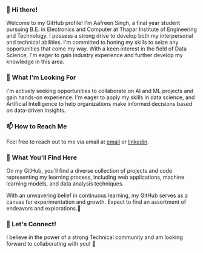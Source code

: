 <!---
Aafreen2603/Aafreen2603 is a ✨ special ✨ repository because its `README.md` (this file) appears on your GitHub profile.
You can click the Preview link to take a look at your changes.
--->

### 👋 Hi there! 
Welcome to my GitHub profile! I'm Aafreen Singh, a final year student pursuing B.E. in Electronics and Computer at Thapar Institute of Engineering and Technology. I possess a strong drive to develop both my interpersonal and technical abilities. I'm committed to honing my skills to seize any opportunities that come my way. With a keen interest in the field of Data Science, I'm eager to gain industry experience and further develop my knowledge in this area.

### 🎯 What I'm Looking For
I'm actively seeking opportunities to collaborate on AI and ML projects and gain hands-on experience. I'm eager to apply my skills in data science, and Artificial Intelligence to help organizations make informed decisions based on data-driven insights.

### 📫 How to Reach Me
Feel free to reach out to me via email at [email](aafreensingh26@gmail.com) or [linkedin](https://www.linkedin.com/in/aafreen-singh/).

### 🌟 What You'll Find Here
On my GitHub, you'll find a diverse collection of projects and code representing my learning process, including web applications, machine learning models, and data analysis techniques.

With an unwavering belief in continuous learning, my GitHub serves as a canvas for experimentation and growth. Expect to find an assortment of endeavors and explorations.💫

### 🚀 Let's Connect!
I believe in the power of a strong Technical community and am looking forward to collaborating with you! 🌟





